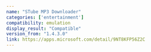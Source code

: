 ```yaml
---
name: "STube MP3 Downloader"
categories: ['entertainment']
compatibility: emulation
display_result: "Compatible"
version_from: "1.4.3.0"
link: https://apps.microsoft.com/detail/9NT8KFP56Z2C
---
```

